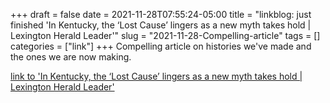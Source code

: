 +++draft = falsedate = 2021-11-28T07:55:24-05:00title = "linkblog: just finished 'In Kentucky, the ‘Lost Cause’ lingers as a new myth takes hold | Lexington Herald Leader'"slug = "2021-11-28-Compelling-article"tags = []categories = ["link"]+++Compelling article on histories we've made and the ones we are now making. [link to 'In Kentucky, the ‘Lost Cause’ lingers as a new myth takes hold | Lexington Herald Leader'](https://www.kentucky.com/news/politics-government/article252983683.html)